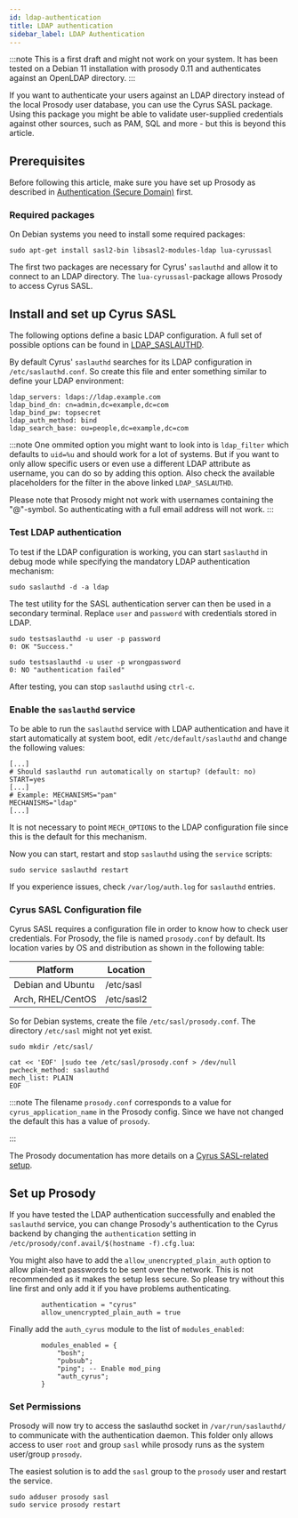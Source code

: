 ```yaml
---
id: ldap-authentication
title: LDAP authentication
sidebar_label: LDAP Authentication
---
```


:::note
This is a first draft and might not work on your system. It has been tested on a Debian 11 installation with prosody 0.11 and authenticates against an OpenLDAP directory.
:::

If you want to authenticate your users against an LDAP directory instead 
of the local Prosody user database, you can use the Cyrus SASL package. 
Using this package you might be able to validate user-supplied credentials 
against other sources, such as PAM, SQL and more - but this is beyond 
this article.

## Prerequisites

Before following this article, make sure you have set up Prosody as 
described in [Authentication (Secure Domain)](secure-domain.md) first.

### Required packages

On Debian systems you need to install some required packages:

```
sudo apt-get install sasl2-bin libsasl2-modules-ldap lua-cyrussasl
```

The first two packages are necessary for Cyrus' `saslauthd` and allow it 
to connect to an LDAP directory. The `lua-cyrussasl`-package allows 
Prosody to access Cyrus SASL.

## Install and set up Cyrus SASL

The following options define a basic LDAP configuration. A full set of 
possible options can be found in [LDAP_SASLAUTHD](https://github.com/winlibs/cyrus-sasl/blob/master/saslauthd/LDAP_SASLAUTHD).

By default Cyrus' `saslauthd` searches for its LDAP configuration in 
`/etc/saslauthd.conf`. So create this file and enter something similar 
to define your LDAP environment:

```
ldap_servers: ldaps://ldap.example.com
ldap_bind_dn: cn=admin,dc=example,dc=com
ldap_bind_pw: topsecret
ldap_auth_method: bind
ldap_search_base: ou=people,dc=example,dc=com
```

:::note
One ommited option you might want to look into is `ldap_filter` which 
defaults to `uid=%u` and should work for a lot of systems. But if you 
want to only allow specific users or even use a different LDAP attribute 
as username, you can do so by adding this option. Also check the available 
placeholders for the filter in the above linked `LDAP_SASLAUTHD`.

Please note that Prosody might not work with usernames containing the "@"-symbol. So authenticating with a full email address will not work.
:::

### Test LDAP authentication

To test if the LDAP configuration is working, you can start `saslauthd` in 
debug mode while specifying the mandatory LDAP authentication mechanism:

```
sudo saslauthd -d -a ldap
```

The test utility for the SASL authentication server can then be used in a 
secondary terminal. Replace `user` and `password` with credentials stored 
in LDAP.

```
sudo testsaslauthd -u user -p password
0: OK "Success."

sudo testsaslauthd -u user -p wrongpassword
0: NO "authentication failed"
```

After testing, you can stop `saslauthd` using `ctrl-c`.

### Enable the `saslauthd` service

To be able to run the `saslauthd` service with LDAP authentication and have 
it start automatically at system boot, edit `/etc/default/saslauthd` and 
change the following values:

```
[...]
# Should saslauthd run automatically on startup? (default: no)
START=yes
[...]
# Example: MECHANISMS="pam"
MECHANISMS="ldap"
[...]
```

It is not necessary to point `MECH_OPTIONS` to the LDAP configuration file 
since this is the default for this mechanism.

Now you can start, restart and stop `saslauthd` using the `service` scripts:

```
sudo service saslauthd restart
```

If you experience issues, check `/var/log/auth.log` for `saslauthd` entries.

### Cyrus SASL Configuration file

Cyrus SASL requires a configuration file in order to know how to check user 
credentials. For Prosody, the file is named `prosody.conf` by default. 
Its location varies by OS and distribution as shown in the following table:

| Platform          | Location   |
| ----------------- | ---------- |
| Debian and Ubuntu | /etc/sasl  |
| Arch, RHEL/CentOS | /etc/sasl2 |

So for Debian systems, create the file `/etc/sasl/prosody.conf`. 
The directory `/etc/sasl` might not yet exist.

```
sudo mkdir /etc/sasl/

cat << 'EOF' |sudo tee /etc/sasl/prosody.conf > /dev/null
pwcheck_method: saslauthd
mech_list: PLAIN
EOF
```

:::note
The filename `prosody.conf`  corresponds to a value for `cyrus_application_name` 
in the Prosody config. Since we have not changed the default this has a value of `prosody`.

:::

The Prosody documentation has more details on a 
[Cyrus SASL-related setup](https://prosody.im/doc/cyrus_sasl).

## Set up Prosody

If you have tested the LDAP authentication successfully and enabled the 
`saslauthd` service, you can change Prosody's authentication to the Cyrus backend 
by changing the `authentication` setting in 
`/etc/prosody/conf.avail/$(hostname -f).cfg.lua`:

You might also have to add the `allow_unencrypted_plain_auth` option to allow 
plain-text passwords to be sent over the network. This is not recommended as it 
makes the setup less secure. So please try without this line first and only add
it if you have problems authenticating.

```
        authentication = "cyrus"
        allow_unencrypted_plain_auth = true
```

Finally add the `auth_cyrus` module to the list of `modules_enabled`:

```
        modules_enabled = {
            "bosh";
            "pubsub";
            "ping"; -- Enable mod_ping
            "auth_cyrus";
        }
```


### Set Permissions

Prosody will now try to access the saslauthd socket in 
`/var/run/saslauthd/` to communicate with the authentication daemon. 
This folder only allows access to user `root` and group `sasl` while prosody 
runs as the system user/group `prosody`. 

The easiest solution is to add the `sasl` group to the `prosody` user and 
restart the service.

```
sudo adduser prosody sasl
sudo service prosody restart
```

